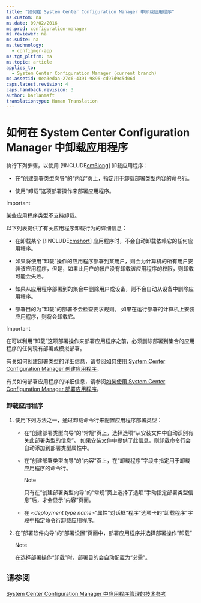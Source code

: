 ```yaml
---
title: "如何在 System Center Configuration Manager 中卸载应用程序"
ms.custom: na
ms.date: 09/02/2016
ms.prod: configuration-manager
ms.reviewer: na
ms.suite: na
ms.technology: 
  - configmgr-app
ms.tgt_pltfrm: na
ms.topic: article
applies_to: 
  - System Center Configuration Manager (current branch)
ms.assetid: 0ea3edaa-27c6-4391-9896-cd97d9c5d06d
caps.latest.revision: 4
caps.handback.revision: 3
author: barlanmsft
translationtype: Human Translation
---
```

# 如何在 System Center Configuration Manager 中卸载应用程序
执行下列步骤，以使用 [!INCLUDE[cm6long](../LocTest/includes/cm6long_md.md)] 卸载应用程序：  
  
-   在“创建部署类型向导”的“内容”页上，指定用于卸载部署类型内容的命令行。  
  
-   使用“卸载”这项部署操作来部署应用程序。  
  
> [!IMPORTANT]  
>  某些应用程序类型不支持卸载。  
  
 以下列表提供了有关应用程序卸载行为的详细信息：  
  
-   在卸载某个 [!INCLUDE[cmshort](../LocTest/includes/cmshort_md.md)] 应用程序时，不会自动卸载依赖它的任何应用程序。  
  
-   如果将使用“卸载”操作的应用程序部署到某用户，则会为计算机的所有用户安装该应用程序，但是，如果此用户的帐户没有卸载该应用程序的权限，则卸载可能会失败。  
  
-   如果从应用程序部署到的集合中删除用户或设备，则不会自动从设备中删除应用程序。  
  
-   部署目的为“卸载”的部署不会检查要求规则。 如果在运行部署的计算机上安装应用程序，则将会卸载它。  
  
> [!IMPORTANT]  
>  在可以利用“卸载”这项部署操作来部署应用程序之前，必须删除部署到集合的应用程序的任何现有部署或模拟部署。  
  
 有关如何创建部署类型的详细信息，请参阅[如何使用 System Center Configuration Manager 创建应用程序](../LocTest/How-to-create-applications-with-System-Center-Configuration-Manager.md)。  
  
 有关如何部署应用程序的详细信息，请参阅[如何使用 System Center Configuration Manager 部署应用程序](../LocTest/How-to-deploy-applications-with-System-Center-Configuration-Manager.md)。  
  
### 卸载应用程序  
  
1.  使用下列方法之一，通过卸载命令行来配置应用程序部署类型：  
  
    -   在“创建部署类型向导”的“常规”页上，选择选项“从安装文件中自动识别有关此部署类型的信息”。 如果安装文件中提供了此信息，则卸载命令行会自动添加到部署类型属性中。  
  
    -   在“创建部署类型向导”的“内容”页上，在“卸载程序”字段中指定用于卸载应用程序的命令行。  
  
        > [!NOTE]  
        >  只有在“创建部署类型向导”的“常规”页上选择了选项“手动指定部署类型信息”后，才会显示“内容”页面。  
  
    -   在 *\<deployment type name\>*“属性”对话框“程序”选项卡的“卸载程序”字段中指定命令行卸载应用程序。  
  
2.  在“部署软件向导”的“部署设置”页面中，部署应用程序并选择部署操作“卸载”  
  
    > [!NOTE]  
    >  在选择部署操作“卸载”时，部署目的会自动配置为“必需”。  
  
## 请参阅  
 [System Center Configuration Manager 中应用程序管理的技术参考](../LocTest/Application-management-technical-reference-for-System-Center-Configuration-Manager.md)